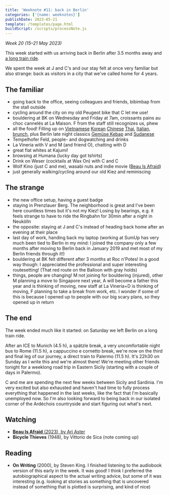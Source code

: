 ```yaml
---
title: 'Weeknote #11: back in Berlin'
categories: ['{name: weeknotes}']
publishDate: 2023-05-21
template: /templates/page.html
buildScript: /scripts/processNote.js
---
```


_Week 20 (15–21 May 2023)_

This week started with us arriving back in Berlin after 3.5 months away and [a long train ride](/notes/weeknote-10-a-week-of-aperos/).

We spent the week at J and C's and our stay felt at once very familiar but also strange: back as visitors in a city that we've called home for 4 years.

## The familiar

- going back to the office, seeing colleagues and friends, bibimbap from the stall outside
- cycling around the city on my old Peugeot bike that C let me use!
- bouldering at BK on Wednesday and Friday at 7am, croissants pains au choc cannelés at La Maison. F from the staff still recognizes us, phew
- all the food! Filling up on [Vietnamese](https://maps.app.goo.gl/PMRTnkqma52ivJzt7) [Korean](https://maps.app.goo.gl/9gkDbDYTqgKVVKNZ6) [Chinese](https://maps.app.goo.gl/YaoeeisCqfwAogBm6) [Thai](https://maps.app.goo.gl/aS3JTM21Ge9EPwxK9), [Italian](https://maps.app.goo.gl/SSXshR3rPNAVskpY8), [brunch](https://maps.app.goo.gl/3Qt9YS99SLqnq9y9A), plus Berlin late night classics [Gemüse Kebap](https://maps.app.goo.gl/f1GpvKXXkhxiAvhi7) and [Sudanese](https://maps.app.goo.gl/sRZJCNa5XUmWm3497)
- Tempelhofer Feld, people- and dogwatching and drinks
- La Vineria with V and M (and friend O), chatting with D
- great flat whites at Kajumi!
- browsing at Humana (lucky day got tshirts)
- Drink on Weser (cocktails at Wax On) with C and C
- Wolf Kino (just C and me), wasabi nuts and indie movie ([Beau Is Afraid](/notes/beau-is-afraid-by-ari-aster/))
- just generally walking/cycling around our old Kiez and reminiscing

## The strange

- the new office setup, having a guest badge
- staying in Prenzlauer Berg. The neighborhood is great and I've been here countless times but it's not my Kiez! Losing by bearings, e.g. it feels strange to have to ride the Ringbahn for 30min after a night in Neukölln
- the opposite: staying at J and C's instead of heading back home after an evening at their place
- last day of work, handing back my laptop (working at SumUp has very much been tied to Berlin in my mind: I joined the company only a few months after moving to Berlin back in January 2019 and met most of my Berlin friends through it!)
- bouldering at BK felt different after 3 months at Roc n'Potes! In a good way though: I appreciated the professional and super interesting routesetting! (That red route on the Balloon with gray holds)
- things, people are changing! M not joining for bouldering (injured), other M planning a move to Singapore next year, A will become a father this year and is thinking of moving, new staff at La Vineria+D is thinking of moving, F planning to take a break from work, etc. I wonder if some of this is because I opened up to people with our big scary plans, so they opened up in return

## The end

The week ended much like it started: on Saturday we left Berlin on a long train ride.

After an ICE to Munich (4.5 h), a spätzle break, a very uncomfortable night bus to Rome (11.5 h), a cappuccino e cornetto break, we're now on the third and final leg of our journey, a direct train to Palermo (11.5 h). It's 22h30 on Sunday as I write this and we're almost there! We're meeting other friends tonight for a weeklong road trip in Eastern Sicily (starting with a couple of days in Palermo).

C and me are spending the next few weeks between Sicily and Sardinia. I'm very excited but also exhausted and haven't had time to fully process everything that happened in the last weeks, like the fact that I'm basically unemployed now. So I'm also looking forward to being back in our isolated corner of the Ardéchois countryside and start figuring out what's next.

## Watching

- [**Beau Is Afraid** (2023), by Ari Aster](/notes/beau-is-afraid-by-ari-aster/)
- **Bicycle Thieves** (1948), by Vittorio de Sica (note coming up)

## Reading

- **On Writing** (2000), by Steven King. I finished listening to the audiobook version of this early in the week. It was good! I think I preferred the autobiographical aspect to the actual writing advice, but some of it was interesting (e.g. looking at stories as something that is uncovered instead of something that is plotted is surprising, and kind of nice)
